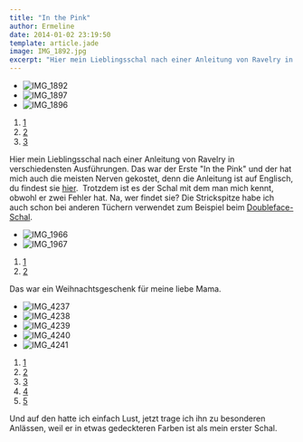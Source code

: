 ```yaml
---
title: "In the Pink"
author: Ermeline
date: 2014-01-02 23:19:50
template: article.jade
image: IMG_1892.jpg
excerpt: "Hier mein Lieblingsschal nach einer Anleitung von Ravelry in verschiedensten Ausführungen."
---
```


-   ![IMG\_1892](IMG_1892.jpg)
-   ![IMG\_1897](IMG_1897.jpg)
-   ![IMG\_1896](IMG_1896.jpg)

1.  [1](#)
2.  [2](#)
3.  [3](#)

Hier mein Lieblingsschal nach einer Anleitung von Ravelry in
verschiedensten Ausführungen. Das war der Erste "In the Pink" und der
hat mich auch die meisten Nerven gekostet, denn die Anleitung ist auf
Englisch, du findest sie
[hier](http://www.ravelry.com/patterns/library/in-the-pink-2).  Trotzdem
ist es der Schal mit dem man mich kennt, obwohl er zwei Fehler hat. Na,
wer findet sie? Die Strickspitze habe ich auch schon bei anderen Tüchern
verwendet zum Beispiel beim
[Doubleface-Schal](http://flauschiversum.de/2014/01/doubleface/ "Doubleface").

-   ![IMG\_1966](IMG_1966.jpg)
-   ![IMG\_1967](IMG_1967.jpg)

1.  [1](#)
2.  [2](#)

Das war ein Weihnachtsgeschenk für meine liebe Mama.

-   ![IMG\_4237](IMG_4237.jpg)
-   ![IMG\_4238](IMG_4238.jpg)
-   ![IMG\_4239](IMG_4239.jpg)
-   ![IMG\_4240](IMG_4240.jpg)
-   ![IMG\_4241](IMG_4241.jpg)

1.  [1](#)
2.  [2](#)
3.  [3](#)
4.  [4](#)
5.  [5](#)

Und auf den hatte ich einfach Lust, jetzt trage ich ihn zu besonderen
Anlässen, weil er in etwas gedeckteren Farben ist als mein erster Schal.
